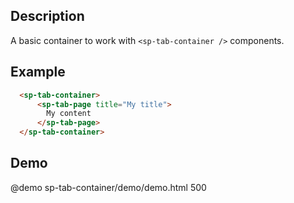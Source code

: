 <!--
@module {can.Component} sp-tab-page <sp-tab-page />
@memberof spectre-canjs.components

-->

## Description

A basic container to work with `<sp-tab-container />` components.

## Example

```html
  <sp-tab-container>
      <sp-tab-page title="My title">
        My content
      </sp-tab-page>
  </sp-tab-container>
```

## Demo

@demo sp-tab-container/demo/demo.html 500
